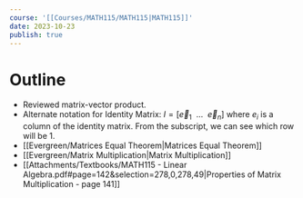 ```yaml
---
course: '[[Courses/MATH115/MATH115|MATH115]]'
date: 2023-10-23
publish: true
---
```


# Outline
- Reviewed matrix-vector product.
- Alternate notation for Identity Matrix: $I = [\vec e_1\ \ ... \ \ \vec e_n]$ where $e_i$ is a column of the identity matrix. From the subscript, we can see which row will be 1.
- [[Evergreen/Matrices Equal Theorem|Matrices Equal Theorem]]
- [[Evergreen/Matrix Multiplication|Matrix Multiplication]]
- [[Attachments/Textbooks/MATH115 - Linear Algebra.pdf#page=142&selection=278,0,278,49|Properties of Matrix Multiplication - page 141]]